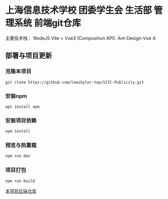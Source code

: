 # 上海信息技术学校 团委学生会 生活部 管理系统 前端git仓库

主要技术栈：
NodeJS
Vite + Vue3 (Composition API).
Ant-Design-Vue 4.

## 部署与项目更新

### 克隆本项目
```
git clone https://github.com/leeskyler-top/SITC-Publicity.git
```

### 安装npm
```
apt install npm
```

### 安装项目依赖

```sh
npm install
```

### 预览与热重载

```sh
npm run dev
```

### 项目打包

```sh
npm run build
```
[本项目后端仓库](https://github.com/leeskyler-top/SITC-Publicity-Backend)

